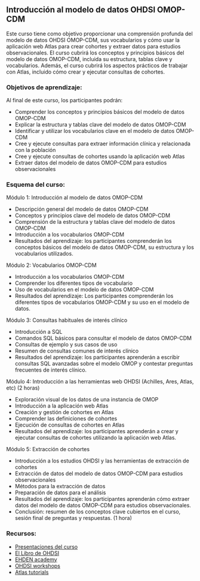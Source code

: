 ## Introducción al modelo de datos OHDSI OMOP-CDM

Este curso tiene como objetivo proporcionar una comprensión profunda del modelo de datos OHDSI OMOP-CDM, sus vocabularios y cómo usar la aplicación web Atlas para crear cohortes y extraer datos para estudios observacionales. El curso cubrirá los conceptos y principios básicos del modelo de datos OMOP-CDM, incluida su estructura, tablas clave y vocabularios. Además, el curso cubrirá los aspectos prácticos de trabajar con Atlas, incluido cómo crear y ejecutar consultas de cohortes.

### Objetivos de aprendizaje: 

Al final de este curso, los participantes podrán:
- Comprender los conceptos y principios básicos del modelo de datos OMOP-CDM
- Explicar la estructura y tablas clave del modelo de datos OMOP-CDM
- Identificar y utilizar los vocabularios clave en el modelo de datos OMOP-CDM
- Cree y ejecute consultas para extraer información clínica y relacionada con la población
- Cree y ejecute consultas de cohortes usando la aplicación web Atlas
- Extraer datos del modelo de datos OMOP-CDM para estudios observacionales

### Esquema del curso:

Módulo 1: Introducción al modelo de datos OMOP-CDM
- Descripción general del modelo de datos OMOP-CDM
- Conceptos y principios clave del modelo de datos OMOP-CDM
- Comprensión de la estructura y tablas clave del modelo de datos OMOP-CDM
- Introducción a los vocabularios OMOP-CDM
- Resultados del aprendizaje: los participantes comprenderán los conceptos básicos del modelo de datos OMOP-CDM, su estructura y los vocabularios utilizados.

Módulo 2: Vocabularios OMOP-CDM
- Introducción a los vocabularios OMOP-CDM
- Comprender los diferentes tipos de vocabulario
- Uso de vocabularios en el modelo de datos OMOP-CDM
- Resultados del aprendizaje: Los participantes comprenderán los diferentes tipos de vocabularios OMOP-CDM y su uso en el modelo de datos.

Módulo 3: Consultas habituales de interés clínico
- Introducción a SQL
- Comandos SQL básicos para consultar el modelo de datos OMOP-CDM    
- Consultas de ejemplo y sus casos de uso
- Resumen de consultas comunes de interés clínico
- Resultados del aprendizaje: los participantes aprenderán a escribir consultas SQL avanzadas sobre el modelo OMOP y contestar preguntas frecuentes de interés clínico.

Módulo 4: Introducción a las herramientas web OHDSI (Achilles, Ares, Atlas, etc) (2 horas)
- Exploración visual de los datos de una instancia de OMOP
- Introducción a la aplicación web Atlas
- Creación y gestión de cohortes en Atlas
- Comprender las definiciones de cohortes
- Ejecución de consultas de cohortes en Atlas
- Resultados del aprendizaje: los participantes aprenderán a crear y ejecutar consultas de cohortes utilizando la aplicación web Atlas.

Módulo 5: Extracción de cohortes
- Introducción a los estudios OHDSI y las herramientas de extracción de cohortes
- Extracción de datos del modelo de datos OMOP-CDM para estudios observacionales
- Métodos para la extracción de datos
- Preparación de datos para el análisis
- Resultados del aprendizaje: los participantes aprenderán cómo extraer datos del modelo de datos OMOP-CDM para estudios observacionales.
- Conclusión: resumen de los conceptos clave cubiertos en el curso, sesión final de preguntas y respuestas. (1 hora)

### Recursos:
- [Presentaciones del curso](https://github.com/alabarga/omop-cdm-course/tree/main/slides)
- [El Libro de OHDSI](https://ohdsi.github.io/TheBookOfOhdsi/)
- [EHDEN academy](https://academy.ehden.eu/)
- [OHDSI workshops](https://www.ohdsi.org/tutorial-workshops/)
- [Atlas tutorials](https://www.youtube.com/playlist?list=PLpzbqK7kvfeUXjgnpNMFoff3PDOwv61lZ)
